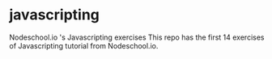 # javascripting
Nodeschool.io 's Javascripting exercises
This repo has the first 14 exercises of Javascripting tutorial from Nodeschool.io.

